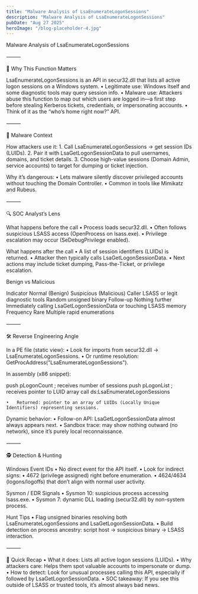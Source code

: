 ```yaml
---
title: "Malware Analysis of LsaEnumerateLogonSessions"
description: "Malware Analysis of LsaEnumerateLogonSessions"
pubDate: "Aug 27 2025"
heroImage: "/blog-placeholder-4.jpg"
---
```


 Malware Analysis of LsaEnumerateLogonSessions

⸻

🎯 Why This Function Matters

LsaEnumerateLogonSessions is an API in secur32.dll that lists all active logon sessions on a Windows system.
	•	Legitimate use: Windows itself and some diagnostic tools may query session info.
	•	Malware use: Attackers abuse this function to map out which users are logged in—a first step before stealing Kerberos tickets, credentials, or impersonating accounts.
	•	Think of it as the “who’s home right now?” API.

⸻

🦠 Malware Context

How attackers use it:
	1.	Call LsaEnumerateLogonSessions → get session IDs (LUIDs).
	2.	Pair it with LsaGetLogonSessionData to pull usernames, domains, and ticket details.
	3.	Choose high-value sessions (Domain Admin, service accounts) to target for dumping or ticket injection.

Why it’s dangerous:
	•	Lets malware silently discover privileged accounts without touching the Domain Controller.
	•	Common in tools like Mimikatz and Rubeus.

⸻

🔍 SOC Analyst’s Lens

What happens before the call
	•	Process loads secur32.dll.
	•	Often follows suspicious LSASS access (OpenProcess on lsass.exe).
	•	Privilege escalation may occur (SeDebugPrivilege enabled).

What happens after the call
	•	A list of session identifiers (LUIDs) is returned.
	•	Attacker then typically calls LsaGetLogonSessionData.
	•	Next actions may include ticket dumping, Pass-the-Ticket, or privilege escalation.

Benign vs Malicious

Indicator	Normal (Benign)	Suspicious (Malicious)
Caller	LSASS or legit diagnostic tools	Random unsigned binary
Follow-up	Nothing further	Immediately calling LsaGetLogonSessionData or touching LSASS memory
Frequency	Rare	Multiple rapid enumerations


⸻

🛠 Reverse Engineering Angle

In a PE file (static view):
	•	Look for imports from secur32.dll → LsaEnumerateLogonSessions.
	•	Or runtime resolution: GetProcAddress("LsaEnumerateLogonSessions").

In assembly (x86 snippet):

push pLogonCount   ; receives number of sessions
push pLogonList    ; receives pointer to LUID array
call ds:LsaEnumerateLogonSessions

	•	Returned: pointer to an array of LUIDs (Locally Unique Identifiers) representing sessions.

Dynamic behavior:
	•	Follow-on API: LsaGetLogonSessionData almost always appears next.
	•	Sandbox trace: may show nothing outward (no network), since it’s purely local reconnaissance.

⸻

🕵️ Detection & Hunting

Windows Event IDs
	•	No direct event for the API itself.
	•	Look for indirect signs:
	•	4672 (privilege assigned) right before enumeration.
	•	4624/4634 (logons/logoffs) that don’t align with normal user activity.

Sysmon / EDR Signals
	•	Sysmon 10: suspicious process accessing lsass.exe.
	•	Sysmon 7: dynamic DLL loading (secur32.dll) by non-system process.

Hunt Tips
	•	Flag unsigned binaries resolving both LsaEnumerateLogonSessions and LsaGetLogonSessionData.
	•	Build detection on process ancestry: script host → suspicious binary → LSASS interaction.

⸻

📝 Quick Recap
	•	What it does: Lists all active logon sessions (LUIDs).
	•	Why attackers care: Helps them spot valuable accounts to impersonate or dump.
	•	How to detect: Look for unusual processes calling this API, especially if followed by LsaGetLogonSessionData.
	•	SOC takeaway: If you see this outside of LSASS or trusted tools, it’s almost always bad news.